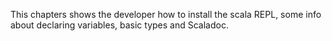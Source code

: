 This chapters shows the developer how to install the scala REPL, some info about declaring variables, basic types and
Scaladoc.